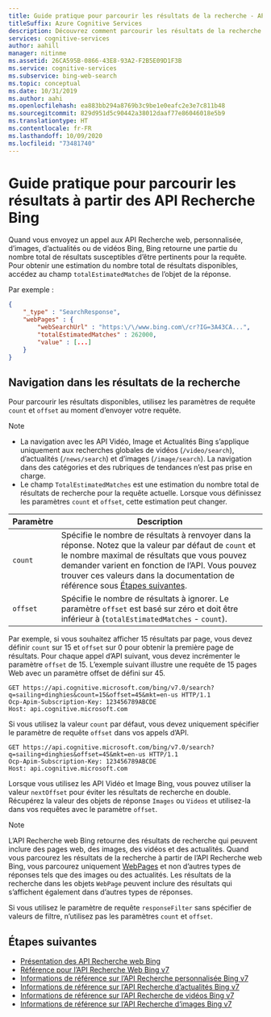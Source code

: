 ```yaml
---
title: Guide pratique pour parcourir les résultats de la recherche - API Recherche Bing
titleSuffix: Azure Cognitive Services
description: Découvrez comment parcourir les résultats de la recherche à partir des API Recherche Bing.
services: cognitive-services
author: aahill
manager: nitinme
ms.assetid: 26CA595B-0866-43E8-93A2-F2B5E09D1F3B
ms.service: cognitive-services
ms.subservice: bing-web-search
ms.topic: conceptual
ms.date: 10/31/2019
ms.author: aahi
ms.openlocfilehash: ea883bb294a8769b3c9be1e0eafc2e3e7c811b48
ms.sourcegitcommit: 829d951d5c90442a38012daaf77e86046018e5b9
ms.translationtype: HT
ms.contentlocale: fr-FR
ms.lasthandoff: 10/09/2020
ms.locfileid: "73481740"
---
```

# <a name="how-to-page-through-results-from-the-bing-search-apis"></a>Guide pratique pour parcourir les résultats à partir des API Recherche Bing

Quand vous envoyez un appel aux API Recherche web, personnalisée, d’images, d’actualités ou de vidéos Bing, Bing retourne une partie du nombre total de résultats susceptibles d’être pertinents pour la requête. Pour obtenir une estimation du nombre total de résultats disponibles, accédez au champ `totalEstimatedMatches` de l’objet de la réponse. 

Par exemple : 

```json
{
    "_type" : "SearchResponse",
    "webPages" : {
        "webSearchUrl" : "https:\/\/www.bing.com\/cr?IG=3A43CA...",
        "totalEstimatedMatches" : 262000,
        "value" : [...]
    }
}  
```

## <a name="paging-through-search-results"></a>Navigation dans les résultats de la recherche

Pour parcourir les résultats disponibles, utilisez les paramètres de requête `count` et `offset` au moment d’envoyer votre requête.  

> [!NOTE]
>
> * La navigation avec les API Vidéo, Image et Actualités Bing s’applique uniquement aux recherches globales de vidéos (`/video/search`), d’actualités (`/news/search`) et d’images (`/image/search`). La navigation dans des catégories et des rubriques de tendances n’est pas prise en charge.  
> * Le champ `TotalEstimatedMatches` est une estimation du nombre total de résultats de recherche pour la requête actuelle. Lorsque vous définissez les paramètres `count` et `offset`, cette estimation peut changer.

| Paramètre | Description                                                                                                                                                                |
|-----------|----------------------------------------------------------------------------------------------------------------------------------------------------------------------------|
| `count`   | Spécifie le nombre de résultats à renvoyer dans la réponse. Notez que la valeur par défaut de `count` et le nombre maximal de résultats que vous pouvez demander varient en fonction de l’API. Vous pouvez trouver ces valeurs dans la documentation de référence sous [Étapes suivantes](#next-steps). |
| `offset`  | Spécifie le nombre de résultats à ignorer. Le paramètre `offset` est basé sur zéro et doit être inférieur à (`totalEstimatedMatches` - `count`).                                           |

Par exemple, si vous souhaitez afficher 15 résultats par page, vous devez définir `count` sur 15 et `offset` sur 0 pour obtenir la première page de résultats. Pour chaque appel d’API suivant, vous devez incrémenter le paramètre `offset` de 15. L’exemple suivant illustre une requête de 15 pages Web avec un paramètre offset de défini sur 45.

```  
GET https://api.cognitive.microsoft.com/bing/v7.0/search?q=sailing+dinghies&count=15&offset=45&mkt=en-us HTTP/1.1  
Ocp-Apim-Subscription-Key: 123456789ABCDE  
Host: api.cognitive.microsoft.com  
```

Si vous utilisez la valeur `count` par défaut, vous devez uniquement spécifier le paramètre de requête `offset` dans vos appels d’API.  

```  
GET https://api.cognitive.microsoft.com/bing/v7.0/search?q=sailing+dinghies&offset=45&mkt=en-us HTTP/1.1  
Ocp-Apim-Subscription-Key: 123456789ABCDE  
Host: api.cognitive.microsoft.com  
```

Lorsque vous utilisez les API Vidéo et Image Bing, vous pouvez utiliser la valeur `nextOffset` pour éviter les résultats de recherche en double. Récupérez la valeur des objets de réponse `Images` ou `Videos` et utilisez-la dans vos requêtes avec le paramètre `offset`.  

> [!NOTE]
> L’API Recherche web Bing retourne des résultats de recherche qui peuvent inclure des pages web, des images, des vidéos et des actualités. Quand vous parcourez les résultats de la recherche à partir de l’API Recherche web Bing, vous parcourez uniquement [WebPages](https://docs.microsoft.com/rest/api/cognitiveservices-bingsearch/bing-web-api-v7-reference#webpage) et non d’autres types de réponses tels que des images ou des actualités. Les résultats de la recherche dans les objets `WebPage` peuvent inclure des résultats qui s’affichent également dans d’autres types de réponses.
>
> Si vous utilisez le paramètre de requête `responseFilter` sans spécifier de valeurs de filtre, n’utilisez pas les paramètres `count` et `offset`. 

## <a name="next-steps"></a>Étapes suivantes

* [Présentation des API Recherche web Bing](bing-api-comparison.md)
* [Référence pour l’API Recherche Web Bing v7](https://docs.microsoft.com/rest/api/cognitiveservices-bingsearch/bing-web-api-v7-reference)
* [Informations de référence sur l’API Recherche personnalisée Bing v7](https://docs.microsoft.com/rest/api/cognitiveservices-bingsearch/bing-custom-search-api-v7-reference)
* [Informations de référence sur l’API Recherche d’actualités Bing v7](https://docs.microsoft.com/rest/api/cognitiveservices-bingsearch/bing-news-api-v7-reference)
* [Informations de référence sur l’API Recherche de vidéos Bing v7](https://docs.microsoft.com/rest/api/cognitiveservices-bingsearch/bing-video-api-v7-reference)
* [Informations de référence sur l’API Recherche d’images Bing v7](https://docs.microsoft.com/rest/api/cognitiveservices-bingsearch/bing-images-api-v7-reference)
